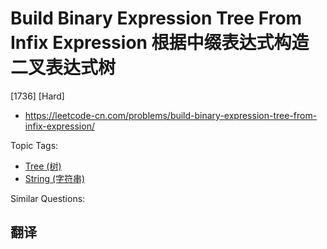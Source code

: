 # Build Binary Expression Tree From Infix Expression 根据中缀表达式构造二叉表达式树

[1736] [Hard]

- https://leetcode-cn.com/problems/build-binary-expression-tree-from-infix-expression/

Topic Tags:

- [Tree (树)](https://leetcode-cn.com/tag/tree/)
- [String (字符串)](https://leetcode-cn.com/tag/string/)

Similar Questions:

## 翻译
